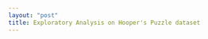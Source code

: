 ```yaml
---
layout: "post"
title: Exploratory Analysis on Hooper's Puzzle dataset
---
```


<script src="https://gist.github.com/jay2jaykp/4a2d0527907a5dd431f7a60a5ff9d5c8.js"></script>